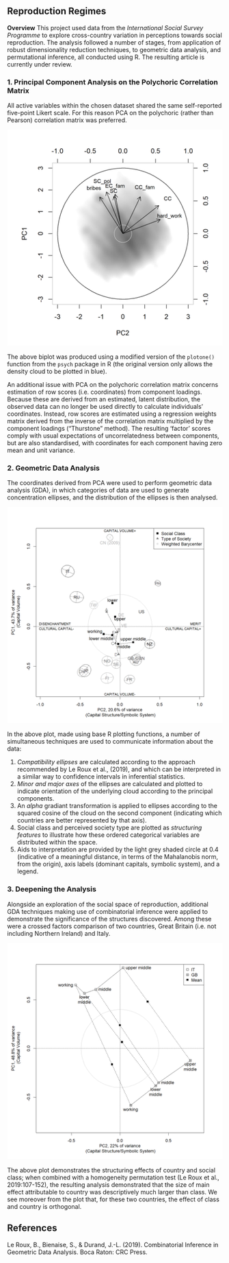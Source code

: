 ## Reproduction Regimes

**Overview** This project used data from the *International Social Survey Programme* to explore cross-country variation in perceptions towards social reproduction. The analysis followed a number of stages, from application of robust dimensionality reduction techniques, to geometric data analysis, and permutational inference, all conducted using R. The resulting article is currently under review.

### 1. Principal Component Analysis on the Polychoric Correlation Matrix

All active variables within the chosen dataset shared the same self-reported five-point Likert scale. For this reason PCA on the polychoric (rather than Pearson) correlation matrix was preferred.

<img src="images/components.png?raw=true"/>

The above biplot was produced using a modified version of the `plotone()` function from the `psych` package in R (the original version only allows the density cloud to be plotted in blue).

An additional issue with PCA on the polychoric correlation matrix concerns estimation of row scores (i.e. coordinates) from component loadings. Because these are derived from an estimated, latent distribution, the observed data can no longer be used directly to calculate individuals’ coordinates. Instead, row scores are estimated using a regression weights matrix derived from the inverse of the correlation matrix multiplied by the component loadings (“Thurstone” method). The resulting ‘factor’ scores comply with usual expectations of uncorrelatedness between components, but are also standardised, with coordinates for each component having zero mean and unit variance.

### 2. Geometric Data Analysis

The coordinates derived from PCA were used to perform geometric data analysis (GDA), in which categories of data are used to generate concentration ellipses, and the distribution of the ellipses is then analysed. 

<img src="images/rep_reg.png?raw=true"/>

In the above plot, made using base R plotting functions, a number of simultaneous techniques are used to communicate information about the data: 

1. *Compatibility ellipses* are calculated according to the approach recommended by Le Roux et al., (2019), and which can be interpreted in a similar way to confidence intervals in inferential statistics. 
2. *Minor and major axes* of the ellipses are calculated and plotted to indicate orientation of the underlying cloud according to the principal components. 
3. An *alpha* gradiant transformation is applied to ellipses according to the squared cosine of the cloud on the second component (indicating which countries are better represented by that axis). 
4. Social class and perceived society type are plotted as *structuring features* to illustrate how these ordered categorical variables are distributed within the space.  
5. Aids to interpretation are provided by the light grey shaded circle at 0.4 (indicative of a meaningful distance, in terms of the Mahalanobis norm, from the origin), axis labels (dominant capitals, symbolic system), and a legend.

### 3. Deepening the Analysis

Alongside an exploration of the social space of reproduction, additional GDA techniques making use of combinatorial inference were applied to demonstrate the significance of the structures discovered. Among these were a crossed factors comparison of two countries, Great Britain (i.e. not including Northern Ireland) and Italy.

<img src="images/cross_fac.png?raw=true"/>

The above plot demonstrates the structuring effects of country and social class; when combined with a homogeneity permutation test (Le Roux et al., 2019:107-152), the resulting analysis demonstrated that the size of main effect attributable to country was descriptively much larger than class. We see moreover from the plot that, for these two countries, the effect of class and country is orthogonal.

## References

Le Roux, B., Bienaise, S., & Durand, J.-L. (2019). Combinatorial Inference in Geometric Data Analysis. Boca Raton: CRC Press.